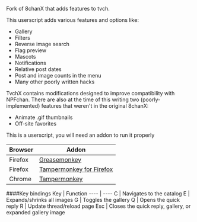 Fork of 8chanX that adds features to tvch.

This userscript adds various features and options like:
 * Gallery
 * Filters
 * Reverse image search
 * Flag preview
 * Mascots
 * Notifications
 * Relative post dates
 * Post and image counts in the menu
 * Many other poorly written hacks

TvchX contains modifications designed to improve compatibility with NPFchan. 
There are also at the time of this writing two (poorly-implemented) features that weren't in the original 8chanX:
  * Animate .gif thumbnails
  * Off-site favorites
 

This is a userscript, you will need an addon to run it properly

Browser|Addon
----   |----
Firefox|[Greasemonkey](https://addons.mozilla.org/en-US/firefox/addon/greasemonkey/)
Firefox|[Tampermonkey for Firefox](https://addons.mozilla.org/en-US/firefox/addon/tampermonkey/)
Chrome |[Tampermonkey](https://chrome.google.com/webstore/detail/tampermonkey/dhdgffkkebhmkfjojejmpbldmpobfkfo)

####Key bindings
Key     | Function
----    | ----
C       | Navigates to the catalog
E       | Expands/shrinks all images
G       | Toggles the gallery
Q       | Opens the quick reply
R       | Update thread/reload page
Esc     | Closes the quick reply, gallery, or expanded gallery image
